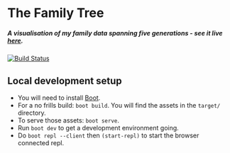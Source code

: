 # The Family Tree

##### A visualisation of my family data spanning five generations - see it live [here](https://the-family-tree.firebaseapp.com/).
[![Build Status](https://travis-ci.org/kgxsz/the-family-tree.svg?branch=master)](https://travis-ci.org/kgxsz/the-family-tree)

## Local development setup

- You will need to install [Boot](https://github.com/boot-clj/boot#install).
- For a no frills build: `boot build`. You will find the assets in the `target/` directory.
- To serve those assets: `boot serve`.
- Run `boot dev` to get a development environment going.
- Do `boot repl --client` then `(start-repl)` to start the browser connected repl.

